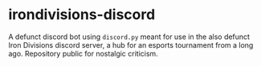 # irondivisions-discord

A defunct discord bot using `discord.py` meant for use in the also defunct Iron Divisions discord server, a hub for an esports tournament from a long ago. Repository public for nostalgic criticism.

